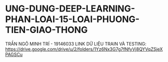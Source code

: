 # UNG-DUNG-DEEP-LEARNING-PHAN-LOAI-15-LOAI-PHUONG-TIEN-GIAO-THONG
TRẦN NGÔ MINH TRÍ - 19146033
LINK DỮ LIỆU TRAIN VÀ TESTING:
https://drive.google.com/drive/u/2/folders/1Yz6Nx3G7g7fNfyVj8QYVqZSjeXPAGSCu
